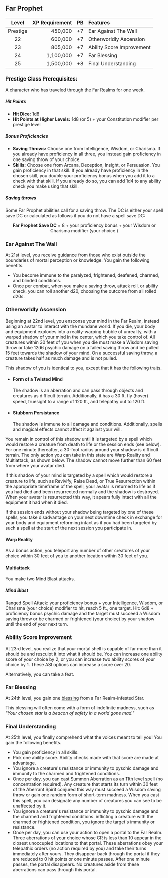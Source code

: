 ## Far Prophet

| Level    | XP Requirement   | PB | Features |
|:--------:|----------:|---:|:---------|
| Prestige | 450,000   | +7 | Ear Against The Wall |
| 22       | 600,000   | +7 | Otherworldly Ascension |
| 23       | 805,000   | +7 | Ability Score Improvement	|
| 24       | 1,100,000 | +7 | Far Blessing |
| 25       | 1,500,000 | +8 | Final Understanding |

### Prestige Class Prerequisites: 
A character who has traveled through the Far Realms for one week.

##### Hit Points
- **Hit Dice:** 1d8	
- **Hit Points at Higher Levels:** 1d8 (or 5) + your Constitution modifier per prestige level

##### Bonus Proficiencies
- **Saving Throws:** Choose one from Intelligence, Wisdom, or Charisma. If you already have proficiency in all three, you instead gain proficiency in one saving throw of your choice.
- **Skills:** Choose one from Arcana, Deception, Insight, or Persuasion. You gain proficiency in that skill. If you already have proficiency in the chosen skill, you double your proficiency bonus when you add it to a check with that skill. If you already do so, you can add 1d4 to any ability check you make using that skill.

##### Saving throws
Some Far Prophet abilities call for a saving throw. The DC is either your spell save DC or calculated as follows if you do not have a spell save DC:
 <p style="text-align: center;"><b> Far Prophet Save DC</b> = 8 + your proficiency bonus + your Wisdom or Charisma modifier (your choice.)
 </p>

### Ear Against The Wall
At 21st level, you receive guidance from those who exist outside the boundaries of mortal perception or knowledge. You gain the following benefits.
- You become immune to the paralyzed, frightened, deafened, charmed, and blinded conditions.
- Once per combat, when you make a saving throw, attack roll, or ability check, you can roll another d20, choosing the outcome from all rolled d20s.

### Otherworldly Ascension
Beginning at 22nd level, you ensconse your mind in the Far Realm, instead using an avatar to interact with the mundane world. If you die, your body and equipment explodes into a reality-warping bubble of unreality, with a warped shadow of your mind in the center, which you take control of. All creatures within 30 feet of you when you die must make a Wisdom saving throw or take 12d6 psychic damage on a failed saving throw and be pulled 15 feet towards the shadow of your mind. On a successful saving throw, a creature takes half as much damage and is not pulled.

This shadow of you is identical to you, except that it has the following traits.
- #### Form of a Twisted Mind
    The shadow is an aberration and can pass through objects and creatures as difficult terrain. Additionally, it has a 30 ft. fly (hover) speed, truesight to a range of 120 ft., and telepathy out to 120 ft.
- #### Stubborn Persistance
    The shadow is immune to all damage and conditions. Additionally, spells and magical effects cannot affect it against your will.

You remain in control of this shadow until it is targeted by a spell which would restore a creature from death to life or the session ends (see below). For one minute thereafter, a 30-foot radius around your shadow is difficult terrain. The only action you can take in this state are Warp Reality and Multiattack, as shown below.  The shadow cannot move further than 60 feet from where your avatar died.

If this shadow of your mind is targeted by a spell which would restore a creature to life, such as Revivify, Raise Dead, or True Resurrection within the appropriate timeframe of the spell, your avatar is returned to life as if you had died and been resurrected normally and the shadow is destroyed. When your avatar is resurrected this way, it apears fully intact with all the equipment it had when it died.

 If the session ends without your shadow being targeted by one of these spells, you take disadvantage on your next downtime check in exchange for your body and equipment reforming intact as if you had been targeted by such a spell at the start of the next session you participate in.

#### Warp Reality
As a bonus action, you teleport any number of other creatures of your choice within 30 feet of you to another location within 30 feet of you. 

#### Multiattack
You make two Mind Blast attacks.

##### Mind Blast
 Ranged Spell Attack: your proficiency bonus + your Intelligence, Wisdom, or Charisma (your choice) modifier to hit, reach 5 ft., one target. Hit: 6d8 + proficiency bonus psychic damage and the target must succeed a Wisdom saving throw or be charmed or frightened (your choice) by your shadow until the end of your next turn.

### Ability Score Improvement
At 23rd level, you realize that your mortal shell is capable of far more than it should be and resculpt it into what it should be. You can increase one ability score of your choice by 2, or you can increase two ability scores of your choice by 1. These ASI options can increase a score over 20.

Alternatively, you can take a feat.

### Far Blessing
At 24th level, you gain one [blessing](./blessings.md) from a Far Realm-infested Star.

This blessing will often come with a form of indefinite madness, such as *"Your chosen star is a beacon of safety in a world gone mad."*

### Final Understanding
At 25th level, you finally comprehend what the voices meant to tell you! You gain the following benefits.
- You gain proficiency in all skills. 
- Pick one ability score. Ability checks made with that score are made at advantage.
- You ignore a creature's resistance or immunity to pyschic damage and immunity to the charmed and frightened conditions. 
- Once per day, you can cast Summon Aberration as an 11th level spell (no concentration required). Any creature that starts its turn within 30 feet of the Aberrant Spirit conjured this way must succeed a Wisdom saving throw or gain one random form of short-term madness. When you cast this spell, you can designate any number of creatures you can see to be unaffected by it.
- You ignore a creature's resistance or immunity to pyschic damage and the charmed and frightened conditions. inflicting a creature with the charmed or frightened condition, you ignore the target's immunity or resistance.
- Once per day, you can use your action to open a portal to the Far Realm. Three aberrations of your choice whose CR is less than 10 appear in the closest unoccupied locations to that portal. These aberrations obey your telepathic orders (no action required by you) and take their turns immediately after yours. They disappear back through the portal if they are reduced to 0 hit points or one minute passes. After one minute passes, the portal disappears. No creatures aside from these aberrations can pass through this portal. 
